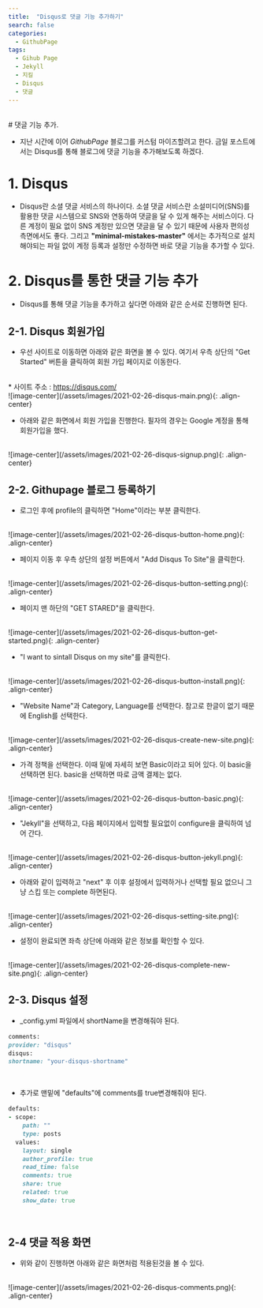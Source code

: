 ```yaml
---
title:  "Disqus로 댓글 기능 추가하기"
search: false
categories:
  - GithubPage
tags:
  - Gihub Page
  - Jekyll
  - 지킬
  - Disqus
  - 댓글
---
```


<br/>
# 댓글 기능 추가.

  * 지난 시간에 이어 *GithubPage* 블로그를 커스텀 마이즈할려고 한다. 금일 포스트에서는 Disqus를 통해 블로그에 댓글 기능을 추가해보도록 하겠다.

# 1. Disqus

  * Disqus란 소셜 댓글 서비스의 하나이다. 소셜 댓글 서비스란 소설미디어(SNS)를 활용한 댓글 시스템으로 SNS와 연동하여 댓글을 달 수 있게 해주는 서비스이다. 다른 계정이 필요 없이 SNS 계정만 있으면 댓글을 달 수 있기 때문에 사용자 편의성 측면에서도 좋다. 그리고 **"minimal-mistakes-master"** 에서는 추가적으로 설치해야되는 파일 없이 계정 등록과 설정만 수정하면 바로 댓글 기능을 추가할 수 있다.


# 2. Disqus를 통한 댓글 기능 추가

  * Disqus를 통해 댓글 기능을 추가하고 싶다면 아래와 같은 순서로 진행하면 된다.

## 2-1. Disqus 회원가입

  * 우선 사이트로 이동하면 아래와 같은 화면을 볼 수 있다. 여기서 우측 상단의 "Get Started" 버튼을 클릭하여 회원 가입 페이지로 이동한다.
  <br/>
  * 사이트 주소 : <a href="https://disqus.com/" target="_blank">https://disqus.com/</a>
  <br/>
  ![image-center](/assets/images/2021-02-26-disqus-main.png){: .align-center}
  <br/>

  * 아래와 같은 화면에서 회원 가입을 진행한다. 필자의 경우는 Google 계정을 통해 회원가입을 했다.
  <br/>
  ![image-center](/assets/images/2021-02-26-disqus-signup.png){: .align-center}

## 2-2. Githupage 블로그 등록하기

  * 로그인 후에 profile의 클릭하면 "Home"이라는 부분 클릭한다.
  <br/>
  ![image-center](/assets/images/2021-02-26-disqus-button-home.png){: .align-center}

  * 페이지 이동 후 우측 상단의 설정 버튼에서 "Add Disqus To Site"을 클릭한다.
  <br/>
  ![image-center](/assets/images/2021-02-26-disqus-button-setting.png){: .align-center}

  * 페이지 맨 하단의 "GET STARED"을 클릭한다.
  <br/>
  ![image-center](/assets/images/2021-02-26-disqus-button-get-started.png){: .align-center}

  * "I want to sintall Disqus on my site"를 클릭한다.
  <br/>
  ![image-center](/assets/images/2021-02-26-disqus-button-install.png){: .align-center}

  * "Website Name"과 Category, Language를 선택한다. 참고로 한글이 없기 때문에 English를 선택한다.
  <br/>
  ![image-center](/assets/images/2021-02-26-disqus-create-new-site.png){: .align-center}

  * 가격 정책을 선택한다. 이때 밑에 자세히 보면 Basic이라고 되어 있다. 이 basic을 선택하면 된다. basic을 선택하면 따로 금액 결제는 없다.
  <br/>
  ![image-center](/assets/images/2021-02-26-disqus-button-basic.png){: .align-center}

  * "Jekyll"을 선택하고, 다음 페이지에서 입력할 필요없이 configure을 클릭하여 넘어 간다.
  <br/>
  ![image-center](/assets/images/2021-02-26-disqus-button-jekyll.png){: .align-center}

  * 아래와 같이 입력하고 "next" 후 이후 설정에서 입력하거나 선택할 필요 없으니 그냥 스킵 또는 complete 하면된다.
  <br/>
  ![image-center](/assets/images/2021-02-26-disqus-setting-site.png){: .align-center}

  * 설정이 완료되면 좌측 상단에 아래와 같은 정보를 확인할 수 있다.
  <br/>
  ![image-center](/assets/images/2021-02-26-disqus-complete-new-site.png){: .align-center}

## 2-3. Disqus 설정
  * _config.yml 파일에서 shortName을 변경해줘야 된다.

  ```ruby
  comments:
  provider: "disqus"
  disqus:
  shortname: "your-disqus-shortname"
  ```
  <br/>

  * 추가로 맨밑에 "defaults"에 comments를 true변경해줘야 된다.
  
  ```ruby
  defaults:
  - scope:
      path: ""
      type: posts
    values:
      layout: single
      author_profile: true
      read_time: false
      comments: true
      share: true
      related: true
      show_date: true
  ```
  <br/>

## 2-4 댓글 적용 화면
  * 위와 같이 진행하면 아래와 같은 화면처럼 적용된것을 볼 수 있다.
  <br/>
  ![image-center](/assets/images/2021-02-26-disqus-comments.png){: .align-center}
